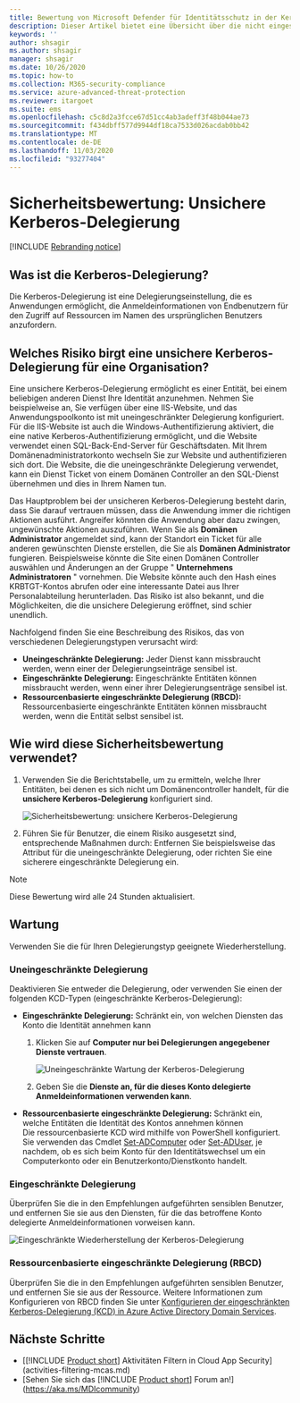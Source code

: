 ```yaml
---
title: Bewertung von Microsoft Defender für Identitätsschutz in der Kerberos-Identität
description: Dieser Artikel bietet eine Übersicht über die nicht eingeschränkten Sicherheitsstatus Bewertungsberichte von Microsoft Defender for Identity.
keywords: ''
author: shsagir
ms.author: shsagir
manager: shsagir
ms.date: 10/26/2020
ms.topic: how-to
ms.collection: M365-security-compliance
ms.service: azure-advanced-threat-protection
ms.reviewer: itargoet
ms.suite: ems
ms.openlocfilehash: c5c8d2a3fcce67d51cc4ab3adeff3f48b044ae73
ms.sourcegitcommit: f434dbff577d9944df18ca7533d026acdab0bb42
ms.translationtype: MT
ms.contentlocale: de-DE
ms.lasthandoff: 11/03/2020
ms.locfileid: "93277404"
---
```

# <a name="security-assessment-unsecure-kerberos-delegation"></a>Sicherheitsbewertung: Unsichere Kerberos-Delegierung

[!INCLUDE [Rebranding notice](includes/rebranding.md)]

## <a name="what-is-kerberos-delegation"></a>Was ist die Kerberos-Delegierung?

Die Kerberos-Delegierung ist eine Delegierungseinstellung, die es Anwendungen ermöglicht, die Anmeldeinformationen von Endbenutzern für den Zugriff auf Ressourcen im Namen des ursprünglichen Benutzers anzufordern.

## <a name="what-risk-does-unsecure-kerberos-delegation-pose-to-an-organization"></a>Welches Risiko birgt eine unsichere Kerberos-Delegierung für eine Organisation?

Eine unsichere Kerberos-Delegierung ermöglicht es einer Entität, bei einem beliebigen anderen Dienst Ihre Identität anzunehmen. Nehmen Sie beispielweise an, Sie verfügen über eine IIS-Website, und das Anwendungspoolkonto ist mit uneingeschränkter Delegierung konfiguriert. Für die IIS-Website ist auch die Windows-Authentifizierung aktiviert, die eine native Kerberos-Authentifizierung ermöglicht, und die Website verwendet einen SQL-Back-End-Server für Geschäftsdaten. Mit Ihrem Domänenadministratorkonto wechseln Sie zur Website und authentifizieren sich dort. Die Website, die die uneingeschränkte Delegierung verwendet, kann ein Dienst Ticket von einem Domänen Controller an den SQL-Dienst übernehmen und dies in Ihrem Namen tun.

Das Hauptproblem bei der unsicheren Kerberos-Delegierung besteht darin, dass Sie darauf vertrauen müssen, dass die Anwendung immer die richtigen Aktionen ausführt. Angreifer könnten die Anwendung aber dazu zwingen, ungewünschte Aktionen auszuführen. Wenn Sie als **Domänen Administrator** angemeldet sind, kann der Standort ein Ticket für alle anderen gewünschten Dienste erstellen, die Sie als **Domänen Administrator** fungieren. Beispielsweise könnte die Site einen Domänen Controller auswählen und Änderungen an der Gruppe " **Unternehmens Administratoren** " vornehmen. Die Website könnte auch den Hash eines KRBTGT-Kontos abrufen oder eine interessante Datei aus Ihrer Personalabteilung herunterladen. Das Risiko ist also bekannt, und die Möglichkeiten, die die unsichere Delegierung eröffnet, sind schier unendlich.

Nachfolgend finden Sie eine Beschreibung des Risikos, das von verschiedenen Delegierungstypen verursacht wird:

- **Uneingeschränkte Delegierung:** Jeder Dienst kann missbraucht werden, wenn einer der Delegierungseinträge sensibel ist.
- **Eingeschränkte Delegierung:** Eingeschränkte Entitäten können missbraucht werden, wenn einer ihrer Delegierungsenträge sensibel ist.
- **Ressourcenbasierte eingeschränkte Delegierung (RBCD):** Ressourcenbasierte eingeschränkte Entitäten können missbraucht werden, wenn die Entität selbst sensibel ist.

## <a name="how-do-i-use-this-security-assessment"></a>Wie wird diese Sicherheitsbewertung verwendet?

1. Verwenden Sie die Berichtstabelle, um zu ermitteln, welche Ihrer Entitäten, bei denen es sich nicht um Domänencontroller handelt, für die **unsichere Kerberos-Delegierung** konfiguriert sind.

    ![Sicherheitsbewertung: unsichere Kerberos-Delegierung](media/cas-isp-kerberos-delegation-2.png)
1. Führen Sie für Benutzer, die einem Risiko ausgesetzt sind, entsprechende Maßnahmen durch: Entfernen Sie beispielsweise das Attribut für die uneingeschränkte Delegierung, oder richten Sie eine sicherere eingeschränkte Delegierung ein.

> [!NOTE]
> Diese Bewertung wird alle 24 Stunden aktualisiert.

## <a name="remediation"></a>Wartung

Verwenden Sie die für Ihren Delegierungstyp geeignete Wiederherstellung.

### <a name="unconstrained-delegation"></a>Uneingeschränkte Delegierung

Deaktivieren Sie entweder die Delegierung, oder verwenden Sie einen der folgenden KCD-Typen (eingeschränkte Kerberos-Delegierung):

- **Eingeschränkte Delegierung:** Schränkt ein, von welchen Diensten das Konto die Identität annehmen kann

    1. Klicken Sie auf **Computer nur bei Delegierungen angegebener Dienste vertrauen**.

        ![Uneingeschränkte Wartung der Kerberos-Delegierung](media/cas-isp-unconstrained-kerberos-1.png)

    2. Geben Sie die **Dienste an, für die dieses Konto delegierte Anmeldeinformationen verwenden kann**.

- **Ressourcenbasierte eingeschränkte Delegierung:** Schränkt ein, welche Entitäten die Identität des Kontos annehmen können  
Die ressourcenbasierte KCD wird mithilfe von PowerShell konfiguriert. Sie verwenden das Cmdlet [Set-ADComputer](/powershell/module/addsadministration/set-adcomputer?view=win10-ps&preserve-view=true) oder [Set-ADUser](/powershell/module/addsadministration/set-aduser?view=win10-ps&preserve-view=true), je nachdem, ob es sich beim Konto für den Identitätswechsel um ein Computerkonto oder ein Benutzerkonto/Dienstkonto handelt.

### <a name="constrained-delegation"></a>Eingeschränkte Delegierung

Überprüfen Sie die in den Empfehlungen aufgeführten sensiblen Benutzer, und entfernen Sie sie aus den Diensten, für die das betroffene Konto delegierte Anmeldeinformationen vorweisen kann.

![Eingeschränkte Wiederherstellung der Kerberos-Delegierung](media/cas-isp-unconstrained-kerberos-2.png)

### <a name="resource-based-constrained-delegation-rbcd"></a>Ressourcenbasierte eingeschränkte Delegierung (RBCD)

Überprüfen Sie die in den Empfehlungen aufgeführten sensiblen Benutzer, und entfernen Sie sie aus der Ressource. Weitere Informationen zum Konfigurieren von RBCD finden Sie unter [Konfigurieren der eingeschränkten Kerberos-Delegierung (KCD) in Azure Active Directory Domain Services](/azure/active-directory-domain-services/deploy-kcd).

## <a name="next-steps"></a>Nächste Schritte

- [[!INCLUDE [Product short](includes/product-short.md)] Aktivitäten Filtern in Cloud App Security](activities-filtering-mcas.md)
- [Sehen Sie sich das [!INCLUDE [Product short](includes/product-short.md)] Forum an!](https://aka.ms/MDIcommunity)
